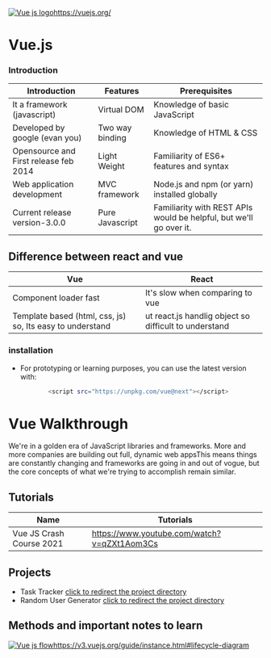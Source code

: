 [![Vue js logo](https://hackernoon.com/hn-images/1*ACR0gj0wbx91V_xgURifWg.png)](https://vuejs.org/)https://vuejs.org/
# Vue.js
### Introduction
| Introduction | Features | Prerequisites |
| ----- | ----- | ----- |
| It a framework (javascript) | Virtual DOM | Knowledge of basic JavaScript
| Developed by google (evan you) | Two way binding | Knowledge of HTML & CSS
| Opensource and First release feb 2014 | Light Weight | Familiarity of ES6+ features and syntax
| Web application development  | MVC framework | Node.js and npm (or yarn) installed globally
| Current release version-3.0.0 | Pure Javascript | Familiarity with REST APIs would be helpful, but we'll go over it.
## Difference between react and vue
| Vue | React |
| ----- | ----- |
| Component loader fast | It's slow when comparing to vue |
| Template based (html, css, js) so, Its easy to understand | ut react.js handlig object so difficult to understand |
### installation
- For prototyping or learning purposes, you can use the latest version with:
 ```sh
            <script src="https://unpkg.com/vue@next"></script>
```
# Vue Walkthrough
We're in a golden era of JavaScript libraries and frameworks. More and more companies are building out full, dynamic web appsThis means things are constantly changing and frameworks are going in and out of vogue, but the core concepts of what we're trying to accomplish remain similar.

## Tutorials
| Name | Tutorials |
| ------ | ------ |
| Vue JS Crash Course 2021 | https://www.youtube.com/watch?v=qZXt1Aom3Cs |

## Projects
- Task Tracker [click to redirect the project directory](https://github.com/vigneshbharathi68/learning_port/tree/main/projects/vue/task-tracker)
- Random User Generator [click to redirect the project directory](https://github.com/vigneshbharathi68/learning_port/tree/main/projects/vue/random-user-gen)

## Methods and important notes to learn
[![Vue js flow](https://v3.vuejs.org/images/lifecycle.svg?__WB_REVISION__=f4a90248bd51e5ee6261fd079b5dffb5)](https://v3.vuejs.org/guide/instance.html#lifecycle-diagram)https://v3.vuejs.org/guide/instance.html#lifecycle-diagram

### <Template>
 - ```<form @submit="onSubmit"></form>``` 
 - The below will do the toggle between two class name for border changing to give the reminder green border :
 ```<div @dblclick="$emit('toggle-reminder', task.id)" :class="[task.reminder ? 'reminder': 'reminder_none', 'task']">```
 - By clicking font x it ill delete the task listed:
 ```<i @click="$emit('delete-task', task.id)" class="fas fa-times"></i>```
 - 
```
//Components should import before use
import Header from './components/Header'
import Tasks from './components/Tasks'

//This is the structre we will be using in vue script tag
export default { 
  name: 'App',
  //Imported components should be in this component
  components: {
    Header,
    Tasks
  },
  //This is where we get the data to template
  data(){
    return {
    //Here I am getting data from created() in methods
      tasks: []
    }
  },
  //It's nothing but a function 
  //which we are going to make some function to get the data to template
  methods: {
    deleteTask(id) {
      if (confirm('Are you sure?')){
        this.tasks = this.tasks.filter((task) => task.id 
        !== id)
      }
    },
    toggleReminder(id){
      this.tasks = this.tasks.map((task) => task.id === id ? {... task, reminder: !task.reminder} : task)
    }
  },
  //I have hard coded data and pushed it to data() task array.
  created() {
    this.tasks = [
      {
        id: 1,
        text: 'Doctor Appoinment',
        day: 'March 1st at 2:30 pm',
        reminder: true,
      },
      {
        id: 2,
        text: 'Meeting at school',
        day: 'March 2nd at 10:00 am',
        reminder: true,
      },
      {
        id: 3,
        text: 'Food shopping',
        day: 'March 3rd at 11:00 am',
        reminder: false,
      }
    ]
  }
}
//There is lot more we should learn as of now I have took it while doing task tracker app.
```
## Flow of function and data in vue on submitting form 
- Two files involving in this task ```App.vue``` and ```AddTask.vue```
- In ```AddTask.vue``` we actaully designed the form as per in the below picture
![Form screen shot](https://raw.githubusercontent.com/vigneshbharathi68/learning_port/main/Screenshot_2021-03-26%20Task%20tracker.png)
```
    onSubmit(e) {
        e.preventDefault()
        if (!this.text) { alert("Please add a task") return }
        const newTask = {
            id: Math.floor(Math.random() * 100000),
            text: this.text,
            day: this.day,
            reminder: this.reminder,
        }
        this.$emit('add-task', newTask)
        this.text = '',
        this.day = '',
        this.reminder = false
    }
```
- ```this.$emit('add-task', newTask)``` - this function throws the value as json as we converted the inputs using onSumbmit function some app is vue file is ready to catch it
- ``` <AddTask @add-task="addTask" /> ``` as we use this in ```App.vue``` it actually catches that emit and throw it to some function which we declare in methods shown below:
 ```addTask(task){ this.tasks = [...this.tasks, task] },```
now its time to wrap that input form to the actual task array in ```data()``` section and it will show the value to under the value
- 
